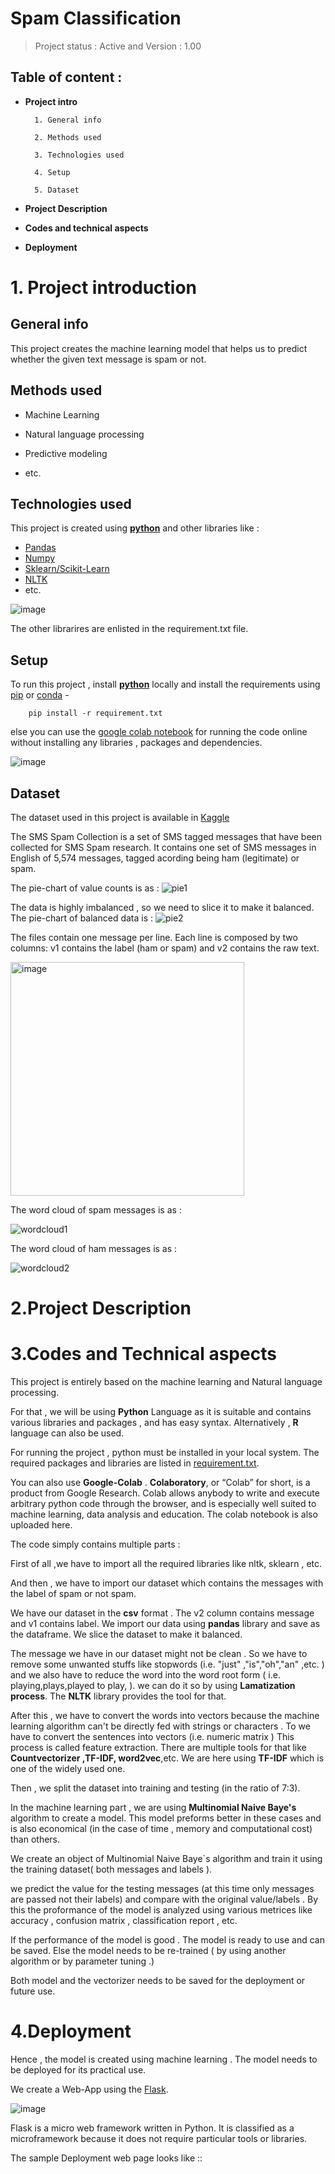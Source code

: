 
# Spam Classification

>Project status : Active and Version : 1.00


## Table of content :
* **Project intro**

        1. General info

        2. Methods used

        3. Technologies used

        4. Setup

        5. Dataset



* **Project Description**
* **Codes and technical aspects**
* **Deployment**

# 1. Project introduction

## General info

This project creates the machine learning model that helps us to predict whether the given text message is spam or not.

## Methods used

   * Machine Learning

   * Natural language processing

   * Predictive modeling

   * etc.


## Technologies used

This project is created using [**python**](https://www.python.org/) and other libraries like :

* [Pandas](https://pandas.pydata.org/)
* [Numpy](https://numpy.org/)
* [Sklearn/Scikit-Learn](https://scikit-learn.org/stable/#)
* [NLTK](https://www.nltk.org/)
* etc.

![image](https://user-images.githubusercontent.com/85100877/143047907-f5b9f36f-35d9-41b9-8bfe-d9ed224bf642.png)


The other librarires are enlisted in the requirement.txt file.

## Setup

 
To run this project , install [**python**](https://www.python.org/) locally and install the requirements using [pip](https://pypi.org/project/pip/) or [conda](https://docs.conda.io/en/latest/) -

```terminal
	pip install -r requirement.txt
```

else you can use the [google colab notebook](Spam_Classifier.ipynb) for running the code online without installing any libraries , packages and dependencies.

![image](https://user-images.githubusercontent.com/85100877/143045414-3468cf84-395e-4ad5-8f2c-cc7ab878b3f7.png)


## Dataset


The dataset used in this project is available in [Kaggle](https://www.kaggle.com/uciml/sms-spam-collection-dataset)

The SMS Spam Collection is a set of SMS tagged messages that have been collected for SMS Spam research. It contains one set of SMS messages in English of 5,574 messages, tagged acording being ham (legitimate) or spam.

The pie-chart of value counts is as :
![pie1](https://user-images.githubusercontent.com/85100877/149865604-b7a8ab5f-1d34-4ef2-95e3-7f7e6bd6ddc1.png)

The data is highly imbalanced , so we need to slice it to make it balanced.
The pie-chart of balanced data is :
![pie2](https://user-images.githubusercontent.com/85100877/149865785-2c84df94-394a-4efb-b744-f251f5fa49eb.png)

The files contain one message per line. Each line is composed by two columns: v1 contains the label (ham or spam) and v2 contains the raw text.

<img width="374" alt="image" src="https://user-images.githubusercontent.com/85100877/143047742-fa19a55b-b1a4-4e9c-acf7-22ca0b61a2d5.png">


The word cloud of spam messages is as : 

![wordcloud1](https://user-images.githubusercontent.com/85100877/149865894-c8a4ceae-9c8a-4644-ab40-e69bccf84b8a.png)


The word cloud of ham messages is as :

![wordcloud2](https://user-images.githubusercontent.com/85100877/149865924-d40947f5-6f8a-4848-983d-4a14d3deb9e9.png)



# 2.Project Description



# 3.Codes and Technical aspects

This project is entirely based on the machine learning and Natural language processing.

For that , we will be using **Python** Language as it is suitable and contains various libraries and packages  , and has easy syntax.
Alternatively , **R** language can also be used.


For running the project , python must be installed in your local system.
The required packages and libraries are listed in [requirement.txt](requirement.txt).

You can also use **Google-Colab** . **Colaboratory**, or “Colab” for short, is a product from Google Research. Colab allows anybody to write and execute arbitrary python code through the browser, and is especially well suited to machine learning, data analysis and education.
The colab notebook is also uploaded here.


The code simply contains multiple parts :

First of all ,we have to import all the required libraries like nltk, sklearn , etc.

And then , we have to import our dataset which contains the messages with the label of spam or not spam.

We have our dataset in the **csv** format . The v2 column contains message and v1 contains label.
We import our data using **pandas** library and save as the dataframe. 
We slice the dataset to make it balanced.

The message we have in our dataset might not be clean . So we have to remove some unwanted stuffs like stopwords (i.e. "just" ,"is","oh","an" ,etc. ) and we also have to reduce the word into the word root form ( i.e. playing,plays,played to play, ).
we can do it so by using **Lamatization process**. The **NLTK** library provides the tool for that.


After this , we have to convert the words into vectors because the machine learning algorithm can't be directly fed with strings or characters . To we have to convert the sentences into vectors (i.e. numeric matrix )
This process is called feature extraction.
There are multiple tools for that like **Countvectorizer ,TF-IDF, word2vec**,etc. 
We are here using **TF-IDF** which is one of the widely used one.


Then , we split the dataset into training and testing (in the ratio of 7:3).

In the machine learning part , we are using **Multinomial Naive Baye's** algorithm to create a model.
This model preforms better in these cases and is also economical (in the case of time , memory and computational cost) than others.

We create an object of Multinomial Naive Baye`s algorithm and train it using the training dataset( both messages and labels ).


we predict the value for the testing messages (at this time only messages are passed not their labels) and compare with the original value/labels .
By this the proformance of the model is analyzed using various metrices like accuracy , confusion matrix , classification report , etc.


If the performance of the model is good . The model is ready to use and can be saved. 
Else the model needs to be re-trained ( by using another algorithm or by parameter tuning .)


Both model and the vectorizer needs to be saved for the deployment or future use.




# 4.Deployment

Hence , the model is created using machine learning . The model needs to be deployed for its practical use.

We create a Web-App using the [Flask](https://flask.palletsprojects.com/en/2.0.x/). 

![image](https://user-images.githubusercontent.com/85100877/143044908-a797ef8b-cfd6-41fe-a33f-390eb16c9111.png)

Flask is a micro web framework written in Python. It is classified as a microframework because it does not require particular tools or libraries.


The sample Deployment web page looks like :: 

